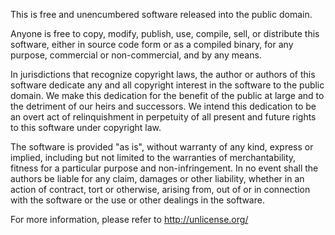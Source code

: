 This is free and unencumbered software released into the public domain.

Anyone is free to copy, modify, publish, use, compile, sell, or distribute this
software, either in source code form or as a compiled binary, for any purpose,
commercial or non-commercial, and by any means.

In jurisdictions that recognize copyright laws, the author or authors of this
software dedicate any and all copyright interest in the software to the public
domain. We make this dedication for the benefit of the public at large and to
the detriment of our heirs and successors. We intend this dedication to be an
overt act of relinquishment in perpetuity of all present and future rights to
this software under copyright law.

The software is provided "as is", without warranty of any kind, express or
implied, including but not limited to the warranties of merchantability, fitness
for a particular purpose and non-infringement. In no event shall the authors be
liable for any claim, damages or other liability, whether in an action of
contract, tort or otherwise, arising from, out of or in connection with the
software or the use or other dealings in the software.

For more information, please refer to <http://unlicense.org/>
